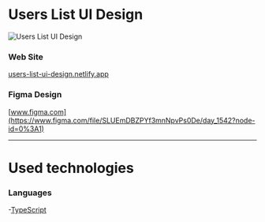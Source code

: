# Users List UI Design

![Users List UI Design](https://i.ibb.co/WN9L4p5/Day-1542-Users-List-UI-Design.png)

### Web Site
[users-list-ui-design.netlify.app](https://users-list-ui-design.netlify.app)

### Figma Design
[www.figma.com](https://www.figma.com/file/SLUEmDBZPYf3mnNpvPs0De/day_1542?node-id=0%3A1)
___________________
# Used technologies

### Languages
-[TypeScript](https://www.typescriptlang.org)
